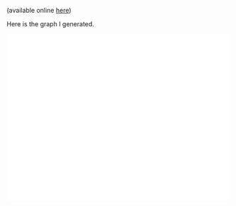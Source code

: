 (available online
[here](https://stackoverflow.com/questions/61253015/render-ggplotly-in-r-markdown-github-document))

Here is the graph I generated.

![](render_ggplotly_github_document_files/figure-markdown_github/setup-1.png)
